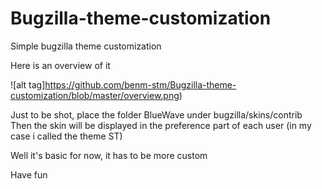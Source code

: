 # Bugzilla-theme-customization
Simple bugzilla theme customization

Here is an overview of it

![alt tag]https://github.com/benm-stm/Bugzilla-theme-customization/blob/master/overview.png)

Just to be shot, place the folder BlueWave under bugzilla/skins/contrib
Then the skin will be displayed in the preference part of each user (in my case i called the theme ST)

Well it's basic for now, it has to be more custom

Have fun
